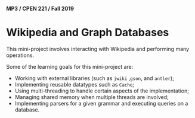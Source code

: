 **MP3 / CPEN 221 / Fall 2019**

# Wikipedia and Graph Databases

This mini-project involves interacting with Wikipedia and performing many operations.

Some of the learning goals for this mini-project are:

* Working with external libraries (such as `jwiki` ,`gson`, and `antler`);
* Implementing reusable datatypes such as `Cache`;
* Using multi-threading to handle certain aspects of the implementation;
* Managing shared memory when multiple threads are involved;
* Implementing parsers for a given grammar and executing queries on a database.